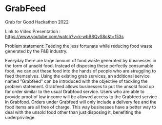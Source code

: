 # GrabFeed
Grab for Good Hackathon 2022 

Link to Video Presentation : <br>
https://www.youtube.com/watch?v=k-wbB8QvS8c&t=153s

Problem statement: Feeding the less fortunate while reducing food waste generated by the F&B industry.

Everyday there are large amount of food waste generated by businesses in the form of unsold food. Instead of disposing these perfectly consumable food, we can put these food into the hands of people who are struggling to feed themselves.
Using the existing grab services, an additional service named "Grabfeed" can be introduced with the objective of tackling the problem statement. Grabfeed allows businesses to put the unsold food up for order similar to the usual Grabfood service. Users who are able to provide proof of low income will be allowed access to the Grabfeed service in Grabfood. Orders under Grabfeed will only include a delivery fee and the food items are all free of charge. 
This way businesses have a better way to deal with the unsold food other than just disposing it, benefiting the underprivilege.
